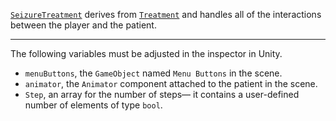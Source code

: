 [```SeizureTreatment```](https://github.com/CMotley8/First-Aid-Training/blob/fbd0b6dbcfd6fc0de5c2af9fdf740ab95b557441/Assets/Scripts/Treatment%20Type%20and%20Treatment%20Object%20Scripts/SeizureTreatment.cs) derives from [```Treatment```](Treatment) and handles all of the interactions between the player and the patient.

***

The following variables must be adjusted in the inspector in Unity.
- ```menuButtons```, the ```GameObject``` named ```Menu Buttons``` in the scene.
- ```animator```, the ```Animator``` component attached to the patient in the scene.
- ```Step```, an array for the number of steps— it contains a user-defined number of elements of type ```bool```.